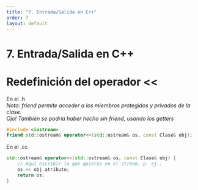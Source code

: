 ```yaml
---
title: "7. Entrada/Salida en C++"
order: 7
layout: default
---
```


# **7. Entrada/Salida en C++**

# Redefinición del operador <<
En el .h \
*Nota: friend permite acceder a los miembros protegidos y privados de la clase.* \
*Ojo! También se podría haber hecho sin friend, usando los getters*
```cpp
#include <iostream>
friend std::ostream& operator<<(std::ostream& os, const Clase& obj);
```

En el .cc
```cpp
std::ostream& operator<<(std::ostream& os, const Clase& obj) {
    // Aquí escribir lo que quieras en el stream, p. ej.:
    os << obj.atributo;  
    return os;
}
```